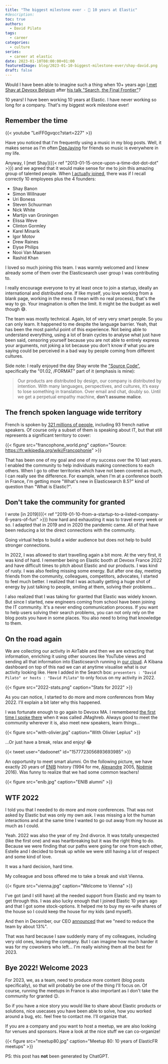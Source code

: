 ```yaml
---
title: "The biggest milestone ever - 🎉 10 years at Elastic"
#description: 
toc: true
authors:
  - David Pilato
tags:
  - career
categories:
  - culture
series:
  - career at elastic
date: 2023-01-10T08:00:00+01:00
featuredImage: blog/2023-01-10-biggest-milestone-ever/shay-david.png
draft: false
---
```


Would I have been able to imagine such a thing when 10+ years ago [I met Shay at Devoxx Belgium](https://twitter.com/dadoonet/status/269556386541760512) after [his talk "Search, the Final Frontier"](https://www.youtube.com/watch?v=Can7u_FNvqo)?

10 years! I have been working 10 years at Elastic. I have never working so long for a company. That's my biggest work milestone ever!

## Remember the time

{{< youtube "LeiFF0gvqcc?start=227" >}}

Have you noticed that I'm frequently using a music in my blog posts. Well, it makes sense as I'm often [DeeJaying](http://djdadoo.pilato.fr/) for friends so music is everywhere in my life.

Anyway, I [met Shay]({{< ref "2013-01-15-once-upon-a-time-dot-dot-dot" >}}) and we agreed that it would make sense for me to join this amazing group of talented people. When [I actually joined](https://www.elastic.co/fr/blog/welcome-david), there was if I recall correctly 10 employees plus the 4 founders:

* Shay Banon
* Simon Willnauer
* Uri Boness
* Steven Schuurman
* Nick White
* Martijn van Groningen
* Elissa Weve
* Clinton Gormley
* Karel Minarik
* Igor Motov
* Drew Raines
* Elyse Philips
* Nooi Van Maarsen
* Rashid Khan

I loved so much joining this team. I was warmly welcomed and I knew already some of them over the Elasticsearch user group I was contributing to.

I really encourage everyone to try at least once to join a startup, ideally an international and distributed one. If like myself, you love working from a blank page, working in the mess (I mean with no real process), that's the way to go. Your imagination is often the limit. It might be the budget as well though 😅.

The team was mostly technical. Again, lot of very very smart people. So you can only learn. It happened to me despite the language barrier. Yeah, that has been the most painful point of this experience. Not being able to understand everything, using a lot of brain cycles to analyse what just have been said, censoring yourself because you are not able to entirely express your arguments, not joking a lot because you don't know if what you are saying could be perceived in a bad way by people coming from different cultures.

Side note: I really enjoyed the day Shay wrote the ["Source Code"](https://www.elastic.co/about/our-source-code), specifically the "01.02, /FORMAT" part of it (emphasis is mine):

> Our products are distributed by design, our company is distributed by intention. With many languages, perspectives, and cultures, it’s easy to lose something in translation. Over email and chat, doubly so. Until we get a perpetual empathy machine, **don’t assume malice**.

## The french spoken language wide territory

French is spoken by [321 millions of people](https://fr.wikipedia.org/wiki/Fran%C3%A7ais), including 93 french native speakers. Of course only a subset of them is speaking about IT, but that still represents a significant territory to cover:

{{< figure src="francophone_world.png" caption="Source: <https://fr.wikipedia.org/wiki/Francophonie>" >}}

That has been one of my goal and one of my success over the 10 last years. I enabled the community to help individuals making connections to each others. When I go to other territories which have not been covered as much, I can really see the difference. For example, when I'm at a conference booth in France, I'm getting more "What's new in Elasticsearch 8.5?" kind of question than "What is Elastic?".

## Don't take the community for granted

I wrote [in 2019]({{< ref "2019-01-10-from-a-startup-to-a-listed-company-6-years-of-fun" >}}) how hard and exhausting it was to travel every week or so. I adapted that in 2019 and in 2020 the pandemic came. All of that have been reducing a lot the direct connections with the community.

Going virtual helps to build a wider audience but does not help to build stronger connections.

In 2022, I was allowed to start travelling again a bit more. At the very first, it was kind of hard. I remember being on Elastic booth at Devoxx France 2022 and have difficult times to pitch about Elastic and our products. I was kind of rusty. I was also feeling missing some energy. But after one day, meeting friends from the community, colleagues, competitors, advocates, I started to feel much better. I realized that I was actually getting a huge shot of energy by just talking to people, smiling at them, solving their problems...

I also realized that I was taking for granted that Elastic was widely known. But since I started, new engineers coming from school have been joining the IT community. It's a never ending communication process. If you want to help users solving their search problems, you can not only rely on the blog posts you have in some places. You also need to bring that knowledge to them.

## On the road again

We are collecting our activity in AirTable and then we are extracting that information, enriching it using other sources like YouTube views and sending all that information into Elasticsearch running in [our cloud](https://cloud.elastic.co). A Kibana dashboard on top of this nad we can at anytime visualise what is our activity looking like. Here I added in the Search box: `presenters : "David Pilato" or hosts : "David Pilato"` to only focus on my activity in 2022.

{{< figure src="2022-stats.png" caption="Stats for 2022" >}}

As you can notice, I started to do more and more conferences from May 2022. I'll explain a bit later why this happened.

I was fortunate enough to go again to Devoxx MA. I remembered [the first time I spoke there](https://www.youtube.com/watch?v=jJPyslJv2RM) when it was called JMaghreb. Always good to meet the community wherever it is, also meet new speakers, learn things...

{{< figure src="with-olivier.jpg" caption="With Olivier Leplus" >}}

...Or just have a break, relax and enjoy! 😂

{{< tweet user="dadoonet" id="1577723056893693985" >}}

An opportunity to meet smart alumni. On the following picture, we have exactly 20 years of [ENIB](https://www.enib.fr/) history (1994 for me, [Alexandre](https://twitter.com/AlexGallice) 2005, [Noëmie](https://twitter.com/NoemieDelrue) 2016). Was funny to realize that we had some common teachers!

{{< figure src="enib.jpg" caption="ENIB alumni" >}}

## WTF 2022

I told you that I needed to do more and more conferences. That was not asked by Elastic but was only my own ask. I was missing a lot the human interactions and at the same time I wanted to go out away from my house as much as I could.

Yeah. 2022 was also the year of my 2nd divorce. It was totally unexpected (like the first one) and was heartbreaking but it was the right thing to do. Because we were finding that our paths were going far one from each other, Estelle and I decided to break up while we were still having a lot of respect and some kind of love.

It was a hard decision, hard time.

My colleague and boss offered me to take a break and visit Vienna.

{{< figure src="vienna.jpg" caption="Welcome to Vienna" >}}

I've got (and I still have) all the needed support from Elastic and my team to get through this. I was also lucky enough that I joined Elastic 10 years ago and that I got some stock-options. It helped me to buy my ex-wife shares of the house so I could keep the house for my kids (and myself).

And then in December, our CEO [announced](https://www.elastic.co/fr/blog/ceo-ash-kulkarni-email-to-elastic-employees) that we "need to reduce the team by about 13%".

That was hard because I saw suddenly many of my colleagues, including very old ones, leaving the company. But I can imagine how much harder it was for my coworkers who left... I'm really wishing them all the best for 2023.

## Bye 2022! Welcome 2023

For 2023, we, as a team, need to produce more content (blog posts specifically), so that will probably be one of the thing I'll focus on. Of course, running the meetups in France is also important as I don't take the community for granted 😉.

So if you have a nice story you would like to share about Elastic products or solutions, nice usecases you have been able to solve, how you worked around a bug, etc. feel free to contact me. I'll organize that.

If you are a company and you want to host a meetup, we are also looking for venues and sponsors. Have a look at the nice stuff we can co-organize!

{{< figure src="meetup80.jpg" caption="Meetup 80: 10 years of ElasticFR meetups" >}}

PS: this post has **not** been generated by ChatGPT.
